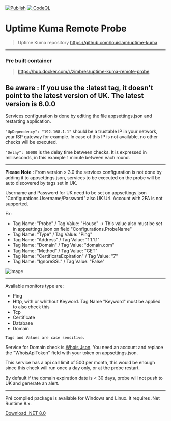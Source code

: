 [![Publish](https://github.com/zimbres/UptimeKumaRemoteProbe/actions/workflows/dotnet.yml/badge.svg?event=release)](https://github.com/zimbres/UptimeKumaRemoteProbe/actions/workflows/dotnet.yml) [![.CodeQL](https://github.com/zimbres/UptimeKumaRemoteProbe/actions/workflows/codeql-analysis.yml/badge.svg)](https://github.com/zimbres/UptimeKumaRemoteProbe/actions/workflows/codeql-analysis.yml)


# Uptime Kuma Remote Probe

>Uptime Kuma repository https://github.com/louislam/uptime-kuma

---

### Pre built container

>https://hub.docker.com/r/zimbres/uptime-kuma-remote-probe

Be aware : If you use the :latest tag, it doesn't point to the latest version of UK. The latest version is 6.0.0
---

Services configuration is done by editing the file appsettings.json and restarting application.

`"UpDependency": "192.168.1.1"` should be a trustable IP in your network, your ISP gateway for example. In case of this IP is not available, no other checks will be executed.

`"Delay": 60000` is the delay time between checks. It is expressed in milliseconds, in this example 1 minute between each round.

---

**Please Note** : From version > 3.0 the services configuration is not done by adding it to appsettings.json, services to be executed on the probe will be auto discovered by tags set in UK.

Username and Password for UK need to be set on appsettings.json "Configurations.Username/Password" also UK Url. Account with 2FA is not supported.

Ex:

- Tag Name: "Probe" / Tag Value: "House" -> This value also must be set in appsettings.json on field "Configurations.ProbeName"
- Tag Name: "Type" / Tag Value: "Ping"
- Tag Name: "Address" / Tag Value: "1.1.1.1"
- Tag Name: "Domain" / Tag Value: "domain.com"
- Tag Name: "Method" / Tag Value: "GET"
- Tag Name: "CertificateExpiration" / Tag Value: "7"
- Tag Name: "IgnoreSSL" / Tag Value: "False"

![image](https://github.com/zimbres/UptimeKumaRemoteProbe/assets/29772043/a4a9fd07-4f33-4f4f-9c27-24b59be42b28)

---
Available monitors type are:

- Ping
- Http, with or whithout Keyword. Tag Name "Keyword" must be applied to also check this
- Tcp
- Certificate
- Database
- Domain

`Tags and Values are case sensitive.`

Service for Domain check is [Whois Json](https://whoisjson.com/). You need an account and replace the "WhoisApiToken" field with your token on appsettings.json.

This service has a api call limit of 500 per month, this would be enough since this check will run once a day only, or at the probe restart.

By default if the domain expiration date is < 30 days, probe will not push to UK and generate an alert.

---

Pré compiled package is available for Windows and Linux. It requires .Net Runtime 8.x.

[Download .NET 8.0](https://dotnet.microsoft.com/en-us/download/dotnet/8.0)
